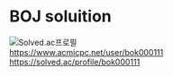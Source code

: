 # BOJ soluition
![[Solved.ac프로필](https://solved.ac/profile/bok000111)](http://mazassumnida.wtf/api/generate_badge?boj=bok000111)  
https://www.acmicpc.net/user/bok000111
https://solved.ac/profile/bok000111  
